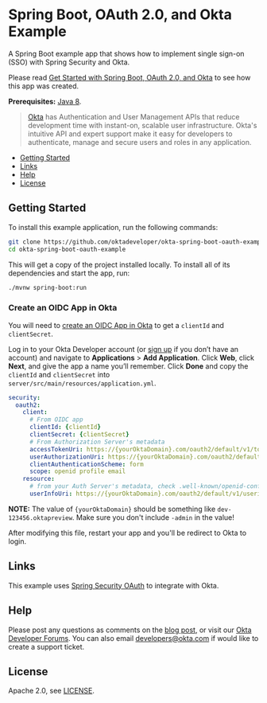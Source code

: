 # Spring Boot, OAuth 2.0, and Okta Example

A Spring Boot example app that shows how to implement single sign-on (SSO) with Spring Security and Okta.

Please read [Get Started with Spring Boot, OAuth 2.0, and Okta](http://developer.okta.com/blog/2017/03/21/spring-boot-oauth) to see how this app was created.

**Prerequisites:** [Java 8](http://www.oracle.com/technetwork/java/javase/downloads/jdk8-downloads-2133151.html).

> [Okta](https://developer.okta.com/) has Authentication and User Management APIs that reduce development time with instant-on, scalable user infrastructure. Okta's intuitive API and expert support make it easy for developers to authenticate, manage and secure users and roles in any application.

* [Getting Started](#getting-started)
* [Links](#links)
* [Help](#help)
* [License](#license)

## Getting Started

To install this example application, run the following commands:

```bash
git clone https://github.com/oktadeveloper/okta-spring-boot-oauth-example.git
cd okta-spring-boot-oauth-example
```

This will get a copy of the project installed locally. To install all of its dependencies and start the app, run:
 
```bash
./mvnw spring-boot:run
```

### Create an OIDC App in Okta

You will need to [create an OIDC App in Okta](https://developer.okta.com/blog/2017/03/21/spring-boot-oauth#create-an-openid-connect-app-in-okta) to get a `clientId` and `clientSecret`. 

Log in to your Okta Developer account (or [sign up](https://developer.okta.com/signup/) if you don’t have an account) and navigate to **Applications** > **Add Application**. Click **Web**, click **Next**, and give the app a name you’ll remember. Click **Done** and copy the `clientId` and `clientSecret` into `server/src/main/resources/application.yml`. 

```yaml
security:
  oauth2:
    client:
      # From OIDC app
      clientId: {clientId}
      clientSecret: {clientSecret}
      # From Authorization Server's metadata
      accessTokenUri: https://{yourOktaDomain}.com/oauth2/default/v1/token	
      userAuthorizationUri: https://{yourOktaDomain}.com/oauth2/default/v1/authorize 
      clientAuthenticationScheme: form
      scope: openid profile email
    resource:
      # from your Auth Server's metadata, check .well-known/openid-configuration if not in .well-known/oauth-authorization-server
      userInfoUri: https://{yourOktaDomain}.com/oauth2/default/v1/userinfo
```

**NOTE:** The value of `{yourOktaDomain}` should be something like `dev-123456.oktapreview`. Make sure you don't include `-admin` in the value!

After modifying this file, restart your app and you'll be redirect to Okta to login.

## Links

This example uses [Spring Security OAuth](http://projects.spring.io/spring-security-oauth/) to integrate with Okta.

## Help

Please post any questions as comments on the [blog post](https://developer.okta.com/blog/2017/03/21/spring-boot-oauth), or visit our [Okta Developer Forums](https://devforum.okta.com/). You can also email developers@okta.com if would like to create a support ticket.

## License

Apache 2.0, see [LICENSE](LICENSE).

